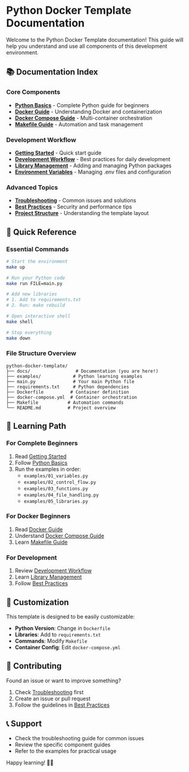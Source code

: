 # Python Docker Template Documentation

Welcome to the Python Docker Template documentation! This guide will help you understand and use all components of this development environment.

## 📚 Documentation Index

### Core Components
- [**Python Basics**](python-guide.md) - Complete Python guide for beginners
- [**Docker Guide**](docker-guide.md) - Understanding Docker and containerization
- [**Docker Compose Guide**](docker-compose-guide.md) - Multi-container orchestration
- [**Makefile Guide**](makefile-guide.md) - Automation and task management

### Development Workflow
- [**Getting Started**](getting-started.md) - Quick start guide
- [**Development Workflow**](development-workflow.md) - Best practices for daily development
- [**Library Management**](library-management.md) - Adding and managing Python packages
- [**Environment Variables**](environment-guide.md) - Managing .env files and configuration

### Advanced Topics
- [**Troubleshooting**](troubleshooting.md) - Common issues and solutions
- [**Best Practices**](best-practices.md) - Security and performance tips
- [**Project Structure**](project-structure.md) - Understanding the template layout

## 🚀 Quick Reference

### Essential Commands
```bash
# Start the environment
make up

# Run your Python code
make run FILE=main.py

# Add new libraries
# 1. Add to requirements.txt
# 2. Run: make rebuild

# Open interactive shell
make shell

# Stop everything
make down
```

### File Structure Overview
```
python-docker-template/
├── docs/                 # Documentation (you are here!)
├── examples/            # Python learning examples
├── main.py              # Your main Python file
├── requirements.txt     # Python dependencies
├── Dockerfile          # Container definition
├── docker-compose.yml  # Container orchestration
├── Makefile           # Automation commands
└── README.md          # Project overview
```

## 🎯 Learning Path

### For Complete Beginners
1. Read [Getting Started](getting-started.md)
2. Follow [Python Basics](python-guide.md)
3. Run the examples in order:
   - `examples/01_variables.py`
   - `examples/02_control_flow.py`
   - `examples/03_functions.py`
   - `examples/04_file_handling.py`
   - `examples/05_libraries.py`

### For Docker Beginners
1. Read [Docker Guide](docker-guide.md)
2. Understand [Docker Compose Guide](docker-compose-guide.md)
3. Learn [Makefile Guide](makefile-guide.md)

### For Development
1. Review [Development Workflow](development-workflow.md)
2. Learn [Library Management](library-management.md)
3. Follow [Best Practices](best-practices.md)

## 🔧 Customization

This template is designed to be easily customizable:

- **Python Version**: Change in `Dockerfile`
- **Libraries**: Add to `requirements.txt`
- **Commands**: Modify `Makefile`
- **Container Config**: Edit `docker-compose.yml`

## 📝 Contributing

Found an issue or want to improve something? 

1. Check [Troubleshooting](troubleshooting.md) first
2. Create an issue or pull request
3. Follow the guidelines in [Best Practices](best-practices.md)

## 📞 Support

- Check the troubleshooting guide for common issues
- Review the specific component guides
- Refer to the examples for practical usage

Happy learning! 🐍🐳